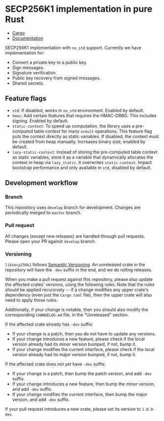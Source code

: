 # SECP256K1 implementation in pure Rust

* [Cargo](https://crates.io/crates/libsecp256k1)
* [Documentation](https://docs.rs/libsecp256k1)

SECP256K1 implementation with `no_std` support. Currently we have implementation for:

* Convert a private key to a public key.
* Sign messages.
* Signature verification.
* Public key recovery from signed messages.
* Shared secrets.

## Feature flags

* `std`: If disabled, works in `no_std` environment. Enabled by default.
* `hmac`: Add certain features that requires the HMAC-DRBG. This includes
  signing. Enabled by default.
* `static-context`: To speed up computation, the library uses a pre-computed
  table context for many `ecmult` operations. This feature flag puts the context
  directly as static variables. If disabled, the context must be created from
  heap manually. Increases binary size, enabled by default.
* `lazy-static-context`: Instead of storing the pre-computed table context as
  static variables, store it as a variable that dynamically allocates the
  context in heap via `lazy_static`. It overwrites `static-context`. Impact
  bootstrap performance and only available in `std`, disabled by default.

## Development workflow

### Branch

This repository uses `develop` branch for development. Changes are periodically
merged to `master` branch.

### Pull request

All changes (except new releases) are handled through pull requests. Please open
your PR against `develop` branch.

### Versioning

`libsecp256k1` follows [Semantic Versioning](https://semver.org/). An unreleased crate
in the repository will have the `-dev` suffix in the end, and we do rolling
releases.

When you make a pull request against this repository, please also update the
affected crates' versions, using the following rules. Note that the rules should
be applied recursively -- if a change modifies any upper crate's dependency
(even just the `Cargo.toml` file), then the upper crate will also need to apply
those rules.

Additionally, if your change is notable, then you should also modify the
corresponding `CHANGELOG.md` file, in the "Unreleased" section.

If the affected crate already has `-dev` suffix:

* If your change is a patch, then you do not have to update any versions.
* If your change introduces a new feature, please check if the local version
  already had its minor version bumped, if not, bump it.
* If your change modifies the current interface, please check if the local
  version already had its major version bumped, if not, bump it.

If the affected crate does not yet have `-dev` suffix:

* If your change is a patch, then bump the patch version, and add `-dev` suffix.
* If your change introduces a new feature, then bump the minor version, and add
  `-dev` suffix.
* If your change modifies the current interface, then bump the major version,
  and add `-dev` suffix.

If your pull request introduces a new crate, please set its version to
`1.0.0-dev`.
